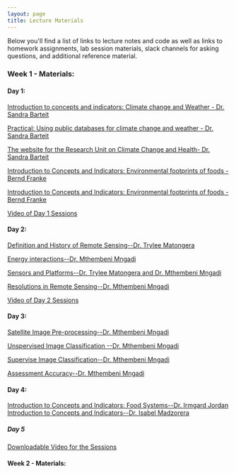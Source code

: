 ```yaml
---
layout: page
title: Lecture Materials
---
```


Below you'll find a list of links to lecture notes and code as well as links to homework assignments, lab session materials, slack channels for asking questions, and additional reference material. 




<h3> Week 1 - Materials:</h3>
<h4> Day 1:</h4>
<a href="https://tropmed29-hyg.urz.uni-heidelberg.de/d/14d19744cfdc4c5eb4f8/files/?p=%2FClimate%20Change%20and%20Weather%20-%20Intro.pptx" download> Introduction to concepts and indicators: Climate change and Weather - Dr. Sandra Barteit</a> <br>

<a href="https://ccfscourseukzn.github.io/PDFLectures/Evaluation Criteria for Climate Change and Weather Databases.docx" download> Practical: Using public databases for climate change and weather - Dr. Sandra Barteit</a> <br>

<a href="https://www.cch-africa.de" > The website for the Research Unit on Climate Change and Health- Dr. Sandra Barteit</a> <be>

<a href="https://ccfscourseukzn.github.io/PDFLectures/Bernd Franke_LCA of food systems.pptx" download> Introduction to Concepts and Indicators: Environmental footprints of foods - Bernd Franke</a> <br>

<a href="https://ccfscourseukzn.github.io/PDFLectures/Bernd Franke_Base Carbone - données V18.1.xlsx" download> Introduction to Concepts and Indicators: Environmental footprints of foods - Bernd Franke</a> <br>

<a href="https://harvard.zoom.us/rec/share/Ze2JowCeZBwvbeH-epTlpBdyw0jlEY3n7VDmHm-JhuPhqIzpMkOqiRMYlLXyA46X.kd9ZTtfso6czoxrw?startTime=1688971304000" download > Video of Day 1 Sessions</a> <br>


<h4> Day 2: </h4>
<a href="https://ccfscourseukzn.github.io/PDFLectures/History of remote sensing.pptx" download> Definition and History of Remote Sensing--Dr. Trylee Matongera</a> <br>

<a href="https://ccfscourseukzn.github.io/PDFLectures/Energy interaction.ppt" download> Energy interactions--Dr. Mthembeni Mngadi</a> <br>

<a href="https://ccfscourseukzn.github.io/PDFLectures/Sensors and Platforms.pptx" download> Sensors and Platforms--Dr. Trylee Matongera and Dr. Mthembeni Mngadi </a> <br>

<a href="https://ccfscourseukzn.github.io/PDFLectures/Resolutions in remote sensing.ppt" download> Resolutions in Remote Sensing--Dr. Mthembeni Mngadi</a> <br>

<a href="https://harvard.zoom.us/rec/share/f1sZ4k_M_gCGlLVaombSDKDsfxOyz0mDUpRy1bmWP0YYOFSjJ38H7RvhXIGQC5jH.XB8DZqdcLae0YZxX?startTime=1689057673000" download> Video of Day 2 Sessions</a> <br>

<h4> Day 3:</h4>
<a href="https://ccfscourseukzn.github.io/PDFLectures/Image pre-processing.ppt" download> Satellite Image Pre-processing--Dr. Mthembeni Mngadi</a> <br>

<a href="https://ccfscourseukzn.github.io/PDFLectures/Unsupervised Image Classification.pptx" download> Unspervised Image Classification --Dr. Mthembeni Mngadi</a> <br>

<a href="https://ccfscourseukzn.github.io/PDFLectures/Supervise Classification.ppt" download> Supervise Image Classification--Dr. Mthembeni Mngadi</a> <br>

<a href="https://ccfscourseukzn.github.io/PDFLectures/Accuracy Assessment.pptx" download> Assessment Accuracy--Dr. Mthembeni Mngadi</a> <br>


<h4> Day 4:</h4>
<a href="https://ccfscourseukzn.github.io/PDFLectures/Vorlesung_Food Systems July 2023.pdf" download> Introduction to Concepts and Indicators: Food Systems--Dr. Irmgard Jordan </a> <br>
<a href="https://ccfscourseukzn.github.io/PDFLectures/Nutritional status_Isabel.pptx" download> Introduction to Concepts and Indicators--Dr. Isabel Madzorera </a> <br>



##### Day 5
<a href="https://drive.google.com/drive/folders/1l0IjCdawBRgJBDOvxofG0tL3MA0nNq4p" download> Downloadable Video for the Sessions</a> <br>

#### Week 2 - Materials:





